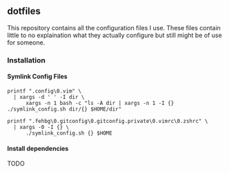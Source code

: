 ## dotfiles

This repository contains all the configuration files I use. These files contain
little to no explaination what they actually configure but still might be of use
for someone.


### Installation
#### Symlink Config Files
```
printf ".config\0.vim" \
  | xargs -d ' ' -I dir \
      xargs -n 1 bash -c "ls -A dir | xargs -n 1 -I {} ./symlink_config.sh dir/{} $HOME/dir"

printf ".fehbg\0.gitconfig\0.gitconfig.private\0.vimrc\0.zshrc" \
  | xargs -0 -I {} \
      ./symlink_config.sh {} $HOME
```

#### Install dependencies
TODO
